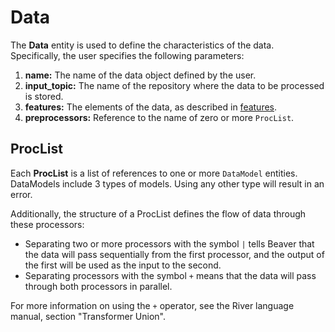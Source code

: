 # Data

The **Data** entity is used to define the characteristics of the data. Specifically, the user specifies the following parameters:

1. **name:** The name of the data object defined by the user.
2. **input_topic:** The name of the repository where the data to be processed is stored.
3. **features:** The elements of the data, as described in [features](../features).
4. **preprocessors:** Reference to the name of zero or more `ProcList`.

## ProcList

Each **ProcList** is a list of references to one or more `DataModel` entities.  
DataModels include 3 types of models. Using any other type will result in an error.

Additionally, the structure of a ProcList defines the flow of data through these processors:

- Separating two or more processors with the symbol `|` tells Beaver that the data will pass sequentially from the first processor, and the output of the first will be used as the input to the second.
- Separating processors with the symbol `+` means that the data will pass through both processors in parallel.

For more information on using the `+` operator, see the River language manual, section "Transformer Union".
